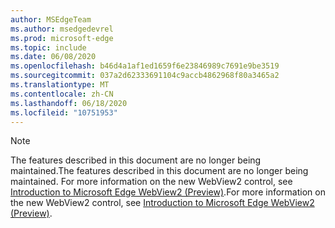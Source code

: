 ```yaml
---
author: MSEdgeTeam
ms.author: msedgedevrel
ms.prod: microsoft-edge
ms.topic: include
ms.date: 06/08/2020
ms.openlocfilehash: b46d4a1af1ed1659f6e23846989c7691e9be3519
ms.sourcegitcommit: 037a2d62333691104c9accb4862968f80a3465a2
ms.translationtype: MT
ms.contentlocale: zh-CN
ms.lasthandoff: 06/18/2020
ms.locfileid: "10751953"
---
```

> [!NOTE]
> <span data-ttu-id="191a6-101">The features described in this document are no longer being maintained.</span><span class="sxs-lookup"><span data-stu-id="191a6-101">The features described in this document are no longer being maintained.</span></span> <span data-ttu-id="191a6-102">For more information on the new WebView2 control, see [Introduction to Microsoft Edge WebView2 (Preview)][MicrosoftEdgeWebview2Index].</span><span class="sxs-lookup"><span data-stu-id="191a6-102">For more information on the new WebView2 control, see [Introduction to Microsoft Edge WebView2 (Preview)][MicrosoftEdgeWebview2Index].</span></span>  

<!-- image links -->  

<!-- links -->  

[MicrosoftEdgeWebview2Index]: /microsoft-edge/webview2/index "Microsoft Edge (Chromium) WebView2 (Preview)"

